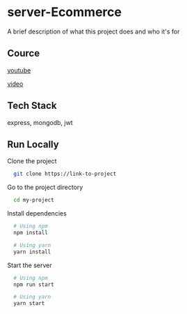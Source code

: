 # server-Ecommerce

A brief description of what this project does and who it's for

## Cource

[youtube](https://www.youtube.com/watch?v=c1xTDSIXit8)

[video](30:45)

## Tech Stack

express, mongodb, jwt

## Run Locally

Clone the project

```bash
  git clone https://link-to-project
```

Go to the project directory

```bash
  cd my-project
```

Install dependencies

```bash
  # Using npm
  npm install

  # Using yarn
  yarn install
```

Start the server

```bash
  # Using npm
  npm run start

  # Using yarn
  yarn start
```
